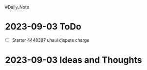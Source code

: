 #Daily_Note
# 2023-09-03 ToDo
- [ ] Starter
4448387 uhaul dispute charge

# 2023-09-03 Ideas and Thoughts
